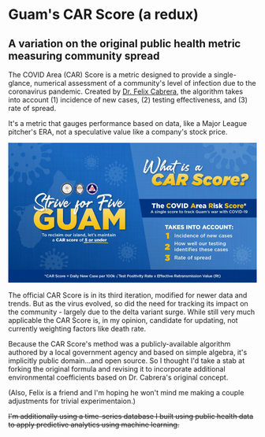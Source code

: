 # Guam's CAR Score (a redux)
## A variation on the original public health metric measuring community spread 

The COVID Area (CAR) Score is a metric designed to provide a single-glance, numerical assessment of a community's level of infection due to the coronavirus pandemic. Created by [Dr. Felix Cabrera](https://www.facebook.com/felix.t.cabrera/), the algorithm takes into account (1) incidence of new cases, (2) testing effectiveness, and (3) rate of spread.

It's a metric that gauges performance based on data, like a Major League pitcher's ERA, not a speculative value like a company's stock price. 

![Original CAR Score formula](https://github.com/jasonsalas/guam-car-score-redux/blob/main/CAR_Score_formula.png?raw=true)

The official CAR Score is in its third iteration, modified for newer data and trends. But as the virus evolved, so did the need for tracking its impact on the community - largely due to the delta variant surge. While still very much applicable the CAR Score is, in my opinion, candidate for updating, not currently weighting factors like death rate.

Because the CAR Score's method was a publicly-available algorithm authored by a local government agency and based on simple algebra, it's implicitly public domain...and open source. So I thought I'd take a stab at forking the original formula and revising it to incorporate additional environmental coefficients based on Dr. Cabrera's original concept. 

(Also, Felix is a friend and I'm hoping he won't mind me making a couple adjustments for trivial experimentaion.)

~~I'm additionally using a time-series database I built using public health data to apply predictive analytics using machine learning.~~
